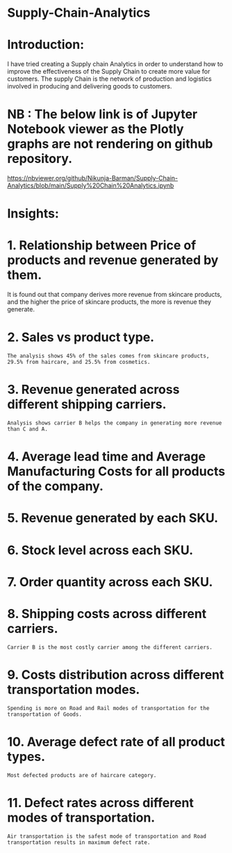 # Supply-Chain-Analytics

# Introduction:
I have tried creating a Supply chain Analytics in order to understand how to improve the effectiveness of the Supply Chain to create more value for customers. The supply Chain is the network of production and logistics involved in producing and delivering goods to customers.

#   NB : The below link is of Jupyter Notebook viewer as the Plotly graphs are not rendering on github repository.
https://nbviewer.org/github/Nikunja-Barman/Supply-Chain-Analytics/blob/main/Supply%20Chain%20Analytics.ipynb

# Insights:
#   1. Relationship between Price of products and revenue generated by them.
   It is found out that company derives more revenue from skincare products, and the higher the price of skincare products, the more
   is revenue they generate.
   
#   2. Sales vs product type.
    The analysis shows 45% of the sales comes from skincare products, 29.5% from haircare, and 25.5% from cosmetics.
    
#   3. Revenue generated across different shipping carriers.
    Analysis shows carrier B helps the company in generating more revenue than C and A.
    
#   4. Average lead time and Average Manufacturing Costs for all products of the company.

#   5. Revenue generated by each SKU.

#   6. Stock level across each SKU.

#   7. Order quantity across each SKU.

#   8. Shipping costs across different carriers.
    Carrier B is the most costly carrier among the different carriers.
    
#   9. Costs distribution across different transportation modes.
    Spending is more on Road and Rail modes of transportation for the transportation of Goods.
    
#   10. Average defect rate of all product types.
    Most defected products are of haircare category.
    
#   11. Defect rates across different modes of transportation.
    Air transportation is the safest mode of transportation and Road transportation results in maximum defect rate.
